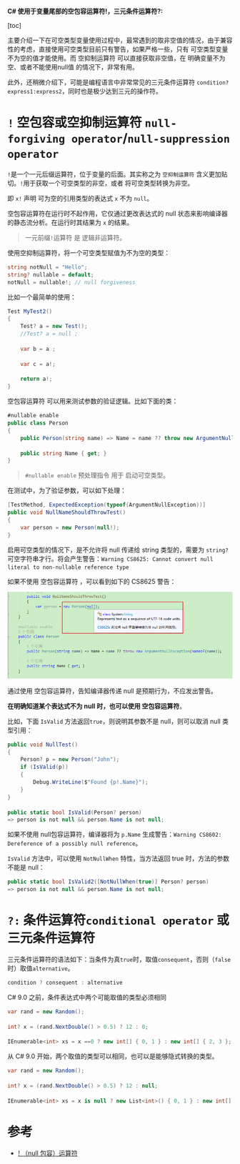 **C# 使用于变量尾部的空包容运算符!，三元条件运算符?:**

[toc]

主要介绍一下在可空类型变量使用过程中，最常遇到的取非空值的情况，由于兼容性的考虑，直接使用可空类型目前只有警告，如果严格一些，只有 可空类型变量 不为空的值才能使用。而 空抑制运算符 可以直接获取非空值，在 明确变量不为空、或者不能使用null值 的情况下，非常有用。

此外，还稍微介绍下，可能是编程语言中非常常见的三元条件运算符 `condition?express1:express2`，同时也是极少达到三元的操作符。

# `!` 空包容或空抑制运算符 `null-forgiving operator`/`null-suppression operator`

`!`是一个一元后缀运算符，位于变量的后面。其实称之为 `空抑制运算符` 含义更加贴切。`!`用于获取一个可空类型的非空，或者 将可空类型转换为非空。

即 `x!` 声明 可为空的引用类型的表达式 `x` 不为 `null`。

空包容运算符在运行时不起作用，它仅通过更改表达式的 null 状态来影响编译器的静态流分析。在运行时其结果为 `x` 的结果。

> 一元前缀`!`运算符 是 逻辑非运算符。

使用空抑制运算符，将一个可空类型赋值为不为空的类型：

```C#
string notNull = "Hello";
string? nullable = default;
notNull = nullable!; // null forgiveness
```

比如一个最简单的使用：

```C#
Test MyTest2()
{
    Test? a = new Test();
    //Test? a = null ;

    var b = a ;

    var c = a!;

    return a!;
}
```

空包容运算符 可以用来测试参数的验证逻辑。比如下面的类：

```C#
#nullable enable
public class Person
{
    public Person(string name) => Name = name ?? throw new ArgumentNullException(nameof(name));

    public string Name { get; }
}
```

> `#nullable enable` 预处理指令 用于 启动可空类型。

在测试中，为了验证参数，可以如下处理：

```C#
[TestMethod, ExpectedException(typeof(ArgumentNullException))]
public void NullNameShouldThrowTest()
{
    var person = new Person(null!);
}
```

启用可空类型的情况下，是不允许将 null 传递给 string 类型的，需要为 `string?` 可空字符串才行。将会产生警告：`Warning CS8625: Cannot convert null literal to non-nullable reference type`

如果不使用 空包容运算符 ，可以看到如下的 CS8625 警告：

![](img/20221113161411.png)  

通过使用 空包容运算符，告知编译器传递 null 是预期行为，不应发出警告。

**在明确知道某个表达式不为 null 时，也可以使用 空包容运算符**。

比如，下面 `IsValid` 方法返回`true`，则说明其参数不是 null，则可以取消 null 类型引用：

```C#
public void NullTest()
{
    Person? p = new Person("John");
    if (IsValid(p))
    {
        Debug.WriteLine($"Found {p!.Name}");
    }
}

public static bool IsValid(Person? person)
=> person is not null && person.Name is not null;
```

如果不使用 null包容运算符，编译器将为 `p.Name` 生成警告：`Warning CS8602: Dereference of a possibly null reference`。

`IsValid` 方法中，可以使用 `NotNullWhen` 特性，当方法返回 true 时，方法的参数不能是 null：

```C#
public static bool IsValid2([NotNullWhen(true)] Person? person)
=> person is not null && person.Name is not null;
```

# `?:` 条件运算符`conditional operator` 或 三元条件运算符

三元条件运算符的语法如下：当条件为真`true`时，取值`consequent`，否则（`false`时）取值`alternative`。

```C#
condition ? consequent : alternative
```

C# 9.0 之前，条件表达式中两个可能取值的类型必须相同

```C#
var rand = new Random();

int? x = (rand.NextDouble() > 0.5) ? 12 : 0;

IEnumerable<int> xs = x ==0 ? new int[] { 0, 1 } : new int[] { 2, 3 };
```

从 C# 9.0 开始，两个取值的类型可以相同，也可以是能够隐式转换的类型。

```C#
var rand = new Random();

int? x = (rand.NextDouble() > 0.5) ? 12 : null;

IEnumerable<int> xs = x is null ? new List<int>() { 0, 1 } : new int[] { 2, 3 };
```

# 参考

- [! （null 包容）运算符](https://learn.microsoft.com/zh-cn/dotnet/csharp/language-reference/operators/null-forgiving)